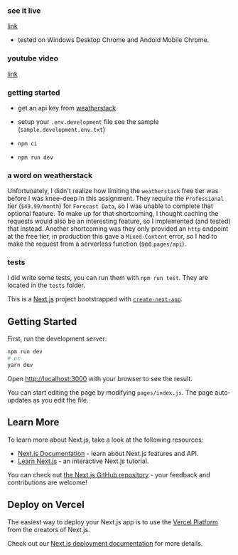 ### see it live

[link](https://silvacom-exercise.vercel.app/)

- tested on Windows Desktop Chrome and Andoid Mobile Chrome.

### youtube video
[link](https://youtu.be/nItZg5zAkfg)

### getting started

- get an api key from [weatherstack](https://weatherstack.com/)

- setup your `.env.development` file see the sample (`sample.development.env.txt`)

- `npm ci`

- `npm run dev`

### a word on weatherstack

Unfortunately, I didn't realize how limiting the `weatherstack` free tier was before I was knee-deep in this assignment.
They require the `Professional` tier (`$49.99/month`) for `Forecast Data`, so I was unable to complete that optional feature.
To make up for that shortcoming, I thought caching the requests would also be an interesting feature, so I implemented (and tested)
that instead. Another shortcoming was they only provided an `http` endpoint at the free tier, in production this gave a `Mixed-Content`
error, so I had to make the request from a serverless function (see `pages/api`).

### tests

I did write some tests, you can run them with `npm run test`. They are located in the `tests` folder.


This is a [Next.js](https://nextjs.org/) project bootstrapped with [`create-next-app`](https://github.com/zeit/next.js/tree/canary/packages/create-next-app).

## Getting Started

First, run the development server:

```bash
npm run dev
# or
yarn dev
```

Open [http://localhost:3000](http://localhost:3000) with your browser to see the result.

You can start editing the page by modifying `pages/index.js`. The page auto-updates as you edit the file.

## Learn More

To learn more about Next.js, take a look at the following resources:

- [Next.js Documentation](https://nextjs.org/docs) - learn about Next.js features and API.
- [Learn Next.js](https://nextjs.org/learn) - an interactive Next.js tutorial.

You can check out [the Next.js GitHub repository](https://github.com/zeit/next.js) - your feedback and contributions are welcome!

## Deploy on Vercel

The easiest way to deploy your Next.js app is to use the [Vercel Platform](https://vercel.com/import?utm_medium=default-template&filter=next.js&utm_source=create-next-app&utm_campaign=create-next-app-readme) from the creators of Next.js.

Check out our [Next.js deployment documentation](https://nextjs.org/docs/deployment) for more details.
